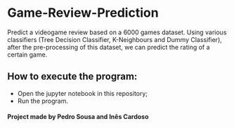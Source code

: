 # Game-Review-Prediction
Predict a videogame review based on a 6000 games dataset. Using various classifiers (Tree Decision Classifier, K-Neighbours and Dummy Classifier), after the pre-processing of this dataset, we can predict the rating of a certain game.

## How to execute the program:
- Open the jupyter notebook in this repository;
- Run the program.

#### Project made by Pedro Sousa and Inês Cardoso
